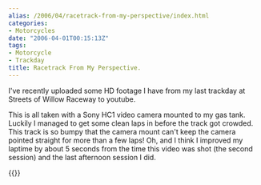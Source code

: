 ```yaml
---
alias: /2006/04/racetrack-from-my-perspective/index.html
categories:
- Motorcycles
date: "2006-04-01T00:15:13Z"
tags:
- Motorcycle
- Trackday
title: Racetrack From My Perspective.
---
```

I've recently uploaded some HD footage I have from my last trackday at Streets of Willow Raceway to youtube.

This is all taken with a Sony HC1 video camera mounted to my gas tank.  Luckily I managed to get some clean laps in before the track got crowded.  This track is so bumpy that the camera mount can't keep the camera pointed straight for more than a few laps!  Oh, and I think I improved my laptime by about 5 seconds from the time this video was shot (the second session) and the last afternoon session I did.

{{<youtube bTgHJmUwNK4>}}

